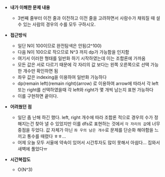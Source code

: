 * **내가 이해한 문제 내용**

  * 3번째 줄부터 이전 줄과 이전하고 이전 줄을 고려하면서 사람수가 채워질 때 설 수 있는 사람의 경우의 수를 모두 구하시오.

* **접근방식**

  * 일단 N이 100이므로 완전탐색은 안됨(2^100)
  * 다음 N이 100으로 작으므로 N^3 까지 dp가 가능함을 인지함
  * 여기서 이러한 형태를 일반화 하기 시작하였는데 이는 조합론에 가까움
  * 모든 값은 서로 다르기 때문에 각 자리의 값 보다는 왼쪽 오른쪽으로 선택 가능한 개수만 확인하면 됨
  * 좌우 값은 indexing을 이용하여 일반화 가능하다
  * dp(remain left)(remain right)(arrow) 로 이용하여 arrow에 따라서 각 left 또는 right를 선택하였을때 각 left와 right가 몇 개씩 남는지 표현 가능하다
  * 이를 구현하면 끝이다.

* **어려웠던 점**
  * 일단 좀 난해 하긴 했다. left, right 개수에 따라 조합론 적으로 경우의 수가 정해지는건 찾아 낼 수 있었지만 이를 dfs로 표현하는 것에서 `각 자리의 값`에 너무 중점을 두었다. 값 자체가 아닌 `좌 우의 남은 개수`로 문제를 단순화 해야함을 느끼고 통수를 때렸다 ㅎㅎ...
  * 어제 오늘 모두 서울에 약속이 있어서 시간투자도 많이 못해서 아쉽다... 집와서 새벽에 풀었다ㅠ

* **시간복잡도**
  * O(N^3)
  